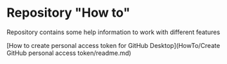 # Repository "How to"
Repository contains some help information to work with different features

[How to create personal access token for GitHub Desktop](HowTo/Create GitHub personal access token/readme.md)
